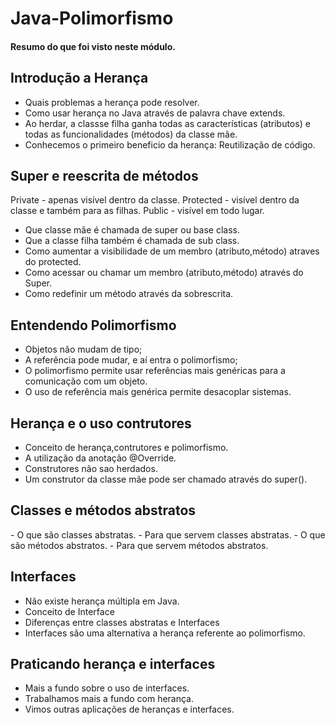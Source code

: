 # Java-Polimorfismo

<h4>Resumo do que foi visto neste módulo.</h4>

<h2>Introdução a Herança </h2>

- Quais problemas a herança pode resolver.
- Como usar herança no Java através de palavra chave extends.
- Ao herdar, a classse filha ganha todas as características (atributos) e todas as funcionalidades (métodos) da classe mãe.
- Conhecemos o primeiro beneficio da herança: Reutilização de código.

<h2> Super e reescrita de métodos </h2>

Private - apenas visível dentro da classe.
Protected - visível dentro da classe e também para as filhas.
Public - visível em todo lugar.

- Que classe mãe é chamada de super ou base class.
- Que a classe filha também é chamada de sub class.
- Como aumentar a visibilidade de um membro (atributo,método) atraves do protected.
- Como acessar ou chamar um membro (atributo,método) através do Super.
- Como redefinir um método através da sobrescrita.

<h2> Entendendo Polimorfismo </h2>

- Objetos não mudam de tipo;
- A referência pode mudar, e aí entra o polimorfismo;
- O polimorfismo permite usar referências mais genéricas para a comunicação com um objeto.
- O uso de referência mais genérica permite desacoplar sistemas.

<h2> Herança e o uso contrutores </h2>

- Conceito de herança,contrutores e polimorfismo.
- A utilização da anotação @Override.
- Construtores não sao herdados.
- Um construtor da classe mãe pode ser chamado através do super().

<h2> Classes e métodos abstratos </h2>
- O que são classes abstratas.
- Para que servem classes abstratas.
- O que são métodos abstratos.
- Para que servem métodos abstratos.

<h2> Interfaces </h2>

- Não existe herança múltipla em Java.
- Conceito de Interface
- Diferenças entre classes abstratas e Interfaces
- Interfaces são uma alternativa a herança referente ao polimorfismo.

<h2> Praticando herança e interfaces </h2>

- Mais a fundo sobre o uso de interfaces.
- Trabalhamos mais a fundo com herança.
- Vimos outras aplicações de heranças e interfaces.
